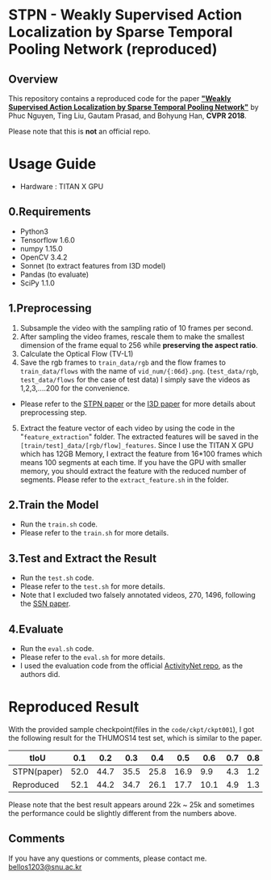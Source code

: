 STPN - Weakly Supervised Action Localization by Sparse Temporal Pooling Network (reproduced)
============================================================================================
Overview
--------

This repository contains a reproduced code for the paper [__"Weakly Supervised Action Localization by Sparse Temporal Pooling Network"__](https://arxiv.org/abs/1712.05080) by Phuc Nguyen, Ting Liu, Gautam Prasad, and Bohyung Han, __CVPR 2018__.

Please note that this is **not** an official repo.

Usage Guide
===========
* Hardware : TITAN X GPU 

0.Requirements
--------------
* Python3
* Tensorflow 1.6.0
* numpy 1.15.0
* OpenCV 3.4.2
* Sonnet (to extract features from I3D model) 
* Pandas (to evaluate)
* SciPy 1.1.0


1.Preprocessing
---------------
1) Subsample the video with the sampling ratio of 10 frames per second.
2) After sampling the video frames, rescale them to make the smallest dimension of the frame equal to 256 while **preserving the aspect ratio**.
3) Calculate the Optical Flow (TV-L1)
4) Save the rgb frames to `train_data/rgb` and the flow frames to `train_data/flows` with the name of `vid_num/{:06d}.png`. (`test_data/rgb`, `test_data/flows` for the case of test data)
   I simply save the videos as 1,2,3,....200 for the convenience.

* Please refer to the [STPN paper](https://arxiv.org/abs/1712.05080) or the [I3D paper](https://arxiv.org/abs/1705.07750) for more details about preprocessing step.

5) Extract the feature vector of each video by using the code in the "`feature_extraction`" folder. The extracted features will be saved in the `[train/test]_data/[rgb/flow]_features`.
   Since I use the TITAN X GPU which has 12GB Memory, I extract the feature from 16*100 frames which means 100 segments at each time. If you have the GPU with smaller memory, you should extract the feature with the reduced number of segments.
   Please refer to the `extract_feature.sh` in the folder.

2.Train the Model
-----------------
* Run the `train.sh` code. 
* Please refer to the `train.sh` for more details.

3.Test and Extract the Result
-----------------------------
* Run the `test.sh` code. 
* Please refer to the `test.sh` for more details. 
* Note that I excluded two falsely annotated videos, 270, 1496, following the [SSN paper](https://arxiv.org/pdf/1704.06228.pdf).

4.Evaluate
----------
* Run the `eval.sh` code. 
* Please refer to the `eval.sh` for more details. 
* I used the evaluation code from the official [ActivityNet repo](https://github.com/activitynet/ActivityNet), as the authors did.

Reproduced Result
=================
With the provided sample checkpoint(files in the `code/ckpt/ckpt001`), I got the following result for the THUMOS14 test set, which is similar to the paper.

|    tIoU    | 0.1| 0.2| 0.3| 0.4| 0.5| 0.6| 0.7| 0.8| 0.9| mAP|
|------------|----|----|----|----|----|----|----|----|----|----|
| STPN(paper)|52.0|44.7|35.5|25.8|16.9| 9.9| 4.3| 1.2| 0.1|21.2|
| Reproduced |52.1|44.2|34.7|26.1|17.7|10.1| 4.9| 1.3| 0.1|21.3|

Please note that the best result appears around 22k ~ 25k and sometimes the performance could be slightly different from the numbers above.

Comments
--------

If you have any questions or comments, please contact me. <bellos1203@snu.ac.kr>

